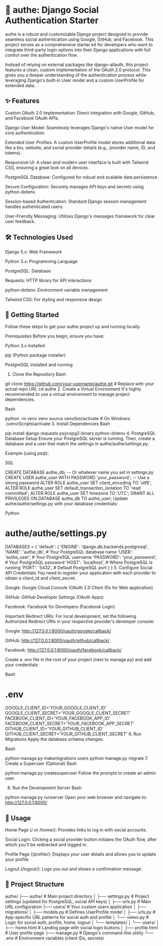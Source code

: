 
# 🚀 authe: Django Social Authentication Starter
authe is a robust and customizable Django project designed to provide seamless social authentication using Google, GitHub, and Facebook. This project serves as a comprehensive starter kit for developers who want to integrate third-party login options into their Django applications with full control over the authentication flow.

Instead of relying on external packages like django-allauth, this project features a clean, custom implementation of the OAuth 2.0 protocol. This gives you a deeper understanding of the authentication process while leveraging Django's built-in User model and a custom UserProfile for extended data.

## ✨ Features
Custom OAuth 2.0 Implementation: Direct integration with Google, GitHub, and Facebook OAuth APIs.

Django User Model: Seamlessly leverages Django's native User model for core authentication.

Extended User Profiles: A custom UserProfile model stores additional data like a bio, website, and social provider details (e.g., provider name, ID, and tokens).

Responsive UI: A clean and modern user interface is built with Tailwind CSS, ensuring a great look on all devices.

PostgreSQL Database: Configured for robust and scalable data persistence.

Secure Configuration: Securely manages API keys and secrets using python-dotenv.

Session-based Authentication: Standard Django session management handles authenticated users.

User-Friendly Messaging: Utilizes Django's messages framework for clear user feedback.

## 🛠️ Technologies Used
Django 5.x: Web Framework

Python 3.x: Programming Language

PostgreSQL: Database

Requests: HTTP library for API interactions

python-dotenv: Environment variable management

Tailwind CSS: For styling and responsive design

## 🚀 Getting Started
Follow these steps to get your authe project up and running locally.

Prerequisites
Before you begin, ensure you have:

Python 3.x installed

pip (Python package installer)

PostgreSQL installed and running

1. Clone the Repository
Bash

git clone https://github.com/your-username/authe.git # Replace with your actual repo URL
cd authe
2. Create a Virtual Environment
It's highly recommended to use a virtual environment to manage project dependencies.

Bash

python -m venv venv
source venv/bin/activate  # On Windows: .\venv\Scripts\activate
3. Install Dependencies
Bash

pip install django requests psycopg2-binary python-dotenv
4. PostgreSQL Database Setup
Ensure your PostgreSQL server is running. Then, create a database and a user that match the settings in authe/authe/settings.py.

Example (using psql):

SQL

CREATE DATABASE authe_db; -- Or whatever name you set in settings.py
CREATE USER authe_user WITH PASSWORD 'your_password'; -- Use a strong password
ALTER ROLE authe_user SET client_encoding TO 'utf8';
ALTER ROLE authe_user SET default_transaction_isolation TO 'read committed';
ALTER ROLE authe_user SET timezone TO 'UTC';
GRANT ALL PRIVILEGES ON DATABASE authe_db TO authe_user;
Update authe/authe/settings.py with your database credentials:

Python

# authe/authe/settings.py
DATABASES = {
    'default': {
        'ENGINE': 'django.db.backends.postgresql',
        'NAME': 'authe_db',          # Your PostgreSQL database name
        'USER': 'authe_user',        # Your PostgreSQL username
        'PASSWORD': 'your_password', # Your PostgreSQL password
        'HOST': 'localhost',         # Where PostgreSQL is running
        'PORT': '5432',              # Default PostgreSQL port
    }
}
5. Configure Social API Credentials
You need to register your application with each provider to obtain a client_id and client_secret.

Google: Google Cloud Console (OAuth 2.0 Client IDs for Web application)

GitHub: GitHub Developer Settings (OAuth Apps)

Facebook: Facebook for Developers (Facebook Login)

Important Redirect URIs:
For local development, set the following Authorized Redirect URIs in your respective provider's developer console:

Google: http://127.0.0.1:8000/oauth/google/callback/

GitHub: http://127.0.0.1:8000/oauth/github/callback/

Facebook: http://127.0.0.1:8000/oauth/facebook/callback/

Create a .env file in the root of your project (next to manage.py) and add your credentials:

Bash

# .env
GOOGLE_CLIENT_ID='YOUR_GOOGLE_CLIENT_ID'
GOOGLE_CLIENT_SECRET='YOUR_GOOGLE_CLIENT_SECRET'
FACEBOOK_CLIENT_ID='YOUR_FACEBOOK_APP_ID'
FACEBOOK_CLIENT_SECRET='YOUR_FACEBOOK_APP_SECRET'
GITHUB_CLIENT_ID='YOUR_GITHUB_CLIENT_ID'
GITHUB_CLIENT_SECRET='YOUR_GITHUB_CLIENT_SECRET'
6. Run Migrations
Apply the database schema changes:

Bash

python manage.py makemigrations users
python manage.py migrate
7. Create a Superuser (Optional)
Bash

python manage.py createsuperuser
Follow the prompts to create an admin user.

8. Run the Development Server
Bash

python manage.py runserver
Open your web browser and navigate to: http://127.0.0.1:8000/

## 📖 Usage
Home Page (/ or /home/): Provides links to log in with social accounts.

Social Login: Clicking a social provider button initiates the OAuth flow, after which you'll be redirected and logged in.

Profile Page (/profile/): Displays your user details and allows you to update your profile.

Logout (/logout/): Logs you out and shows a confirmation message.

## 📂 Project Structure
authe/
├── authe/                   # Main project directory
│   ├── settings.py          # Project settings (updated for PostgreSQL, social API keys)
│   ├── urls.py              # Main URL configuration
├── users/                   # Your custom users application
│   ├── migrations/
│   ├── models.py            # Defines UserProfile model
│   ├── urls.py              # App-specific URL patterns for social auth and profile
│   └── views.py             # Logic for social auth, profile, home, logout
│   └── templates/
│       └── users/
│           ├── home.html    # Landing page with social login buttons
│           ├── profile.html # User profile page
├── manage.py                # Django's command-line utility
└── .env                     # Environment variables (client IDs, secrets)
